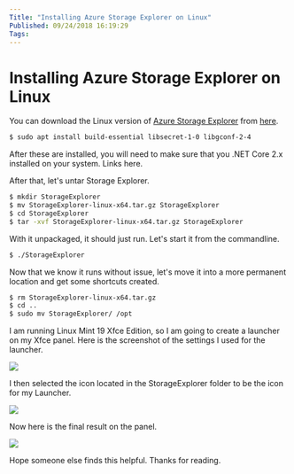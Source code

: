 ```yaml
---
Title: "Installing Azure Storage Explorer on Linux"
Published: 09/24/2018 16:19:29
Tags: 
---
```

# Installing Azure Storage Explorer on Linux

You can download the Linux version of [Azure Storage Explorer](https://azure.microsoft.com/en-us/features/storage-explorer/) from [here](https://go.microsoft.com/fwlink/?LinkId=722418&clcid=0x409).

```Bash
$ sudo apt install build-essential libsecret-1-0 libgconf-2-4
```
After these are installed, you will need to make sure that you .NET Core 2.x installed on your system. Links here.

After that, let's untar Storage Explorer.

```Bash
$ mkdir StorageExplorer
$ mv StorageExplorer-linux-x64.tar.gz StorageExplorer
$ cd StorageExplorer
$ tar -xvf StorageExplorer-linux-x64.tar.gz StorageExplorer
```

With it unpackaged, it should just run. Let's start it from the commandline.

```Bash
$ ./StorageExplorer
```

Now that we know it runs without issue, let's move it into a more permanent location and get some shortcuts created.

```Bash
$ rm StorageExplorer-linux-x64.tar.gz
$ cd ..
$ sudo mv StorageExplorer/ /opt
```

I am running Linux Mint 19 Xfce Edition, so I am going to create a launcher on my Xfce panel. Here is the screenshot of the settings I used for the launcher.

![](/images/other-posts/LauncherSettings.png)

I then selected the icon located in the StorageExplorer folder to be the icon for my Launcher.

![](/images/other-posts/LauncherIcon.png)

Now here is the final result on the panel.

![](/images/other-posts/LauncherOnPanel.png)

Hope someone else finds this helpful. Thanks for reading.